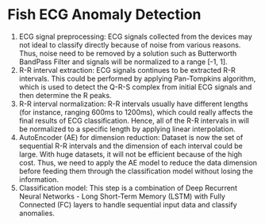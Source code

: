 # Fish ECG Anomaly Detection

1. ECG signal preprocessing: ECG signals collected from the devices may not ideal to classify directly because of noise from various reasons. Thus, noise need to be removed by a solution such as Butterworth BandPass Filter and signals will be normalized to a range [-1, 1].
2. R-R interval extraction: ECG signals continues to be extracted R-R intervals. This could be performed by applying Pan-Tompkins algorithm, which is used to detect the Q-R-S complex from initial ECG signals and then determine the R peaks.
3. R-R interval normalization: R-R intervals usually have different lengths (for instance, ranging 600ms to 1200ms), which could really affects the final results of ECG classification. Hence, all of the R-R intervals in will be normalized to a specific length by applying linear interpolation.
4. AutoEncoder (AE) for dimension reduction: Dataset is now the set of sequential R-R intervals and the dimension of each interval could be large. With huge datasets, it will not be efficient because of the high cost. Thus, we need to apply the AE model to reduce the data dimension before feeding them through the classification model without losing the information.
5. Classification model: This step is a combination of Deep Recurrent Neural Networks - Long Short-Term Memory (LSTM) with Fully Connected (FC) layers to handle sequential input data and classify anomalies. 
